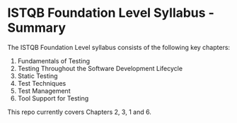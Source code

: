 # ISTQB Foundation Level Syllabus - Summary

The ISTQB Foundation Level syllabus consists of the following key chapters:

1. Fundamentals of Testing  
2. Testing Throughout the Software Development Lifecycle  
3. Static Testing  
4. Test Techniques  
5. Test Management  
6. Tool Support for Testing

This repo currently covers Chapters 2, 3, 1 and 6.
